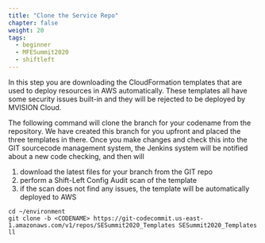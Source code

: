 ```yaml
---
title: "Clone the Service Repo"
chapter: false
weight: 20
tags:
  - beginner
  - MFESummit2020
  - shiftleft
---
```


In this step you are downloading the CloudFormation templates that are used to deploy resources in AWS automatically.
These templates all have some security issues built-in and they will be rejected to be deployed by MVISION Cloud.

The following command will clone the branch for your codename from the repository. We have created this branch for you upfront and placed the three templates in there. Once you make changes and check this into the GIT sourcecode management system, the Jenkins system will be notified about a new code checking, and then will 
1. download the latest files for your branch from the GIT repo
1. perform a Shift-Left Config Audit scan of the template
1. if the scan does not find any issues, the template will be automatically deployed to AWS

```
cd ~/environment
git clone -b <CODENAME> https://git-codecommit.us-east-1.amazonaws.com/v1/repos/SESummit2020_Templates SESummit2020_Templates
ll
```
